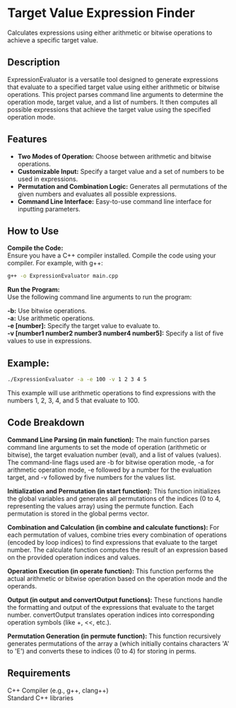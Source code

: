 # Target Value Expression Finder
Calculates expressions using either arithmetic or bitwise operations to achieve a specific target value. 

## Description
ExpressionEvaluator is a versatile tool designed to generate expressions that evaluate to a specified target value using either arithmetic or bitwise operations. This project parses command line arguments to determine the operation mode, target value, and a list of numbers. It then computes all possible expressions that achieve the target value using the specified operation mode.

## Features
- **Two Modes of Operation:** Choose between arithmetic and bitwise operations.
- **Customizable Input:** Specify a target value and a set of numbers to be used in expressions.
- **Permutation and Combination Logic:** Generates all permutations of the given numbers and evaluates all possible expressions.
- **Command Line Interface:** Easy-to-use command line interface for inputting parameters.

## How to Use
**Compile the Code:** \
Ensure you have a C++ compiler installed. Compile the code using your compiler. For example, with g++:
```bash
g++ -o ExpressionEvaluator main.cpp
```
**Run the Program:** \
Use the following command line arguments to run the program:

**-b:** Use bitwise operations. \
**-a:** Use arithmetic operations. \
**-e [number]:** Specify the target value to evaluate to. \
**-v [number1 number2 number3 number4 number5]:** Specify a list of five values to use in expressions. 

## Example:
```bash
./ExpressionEvaluator -a -e 100 -v 1 2 3 4 5
```
This example will use arithmetic operations to find expressions with the numbers 1, 2, 3, 4, and 5 that evaluate to 100.

## Code Breakdown
**Command Line Parsing (in main function):** The main function parses command line arguments to set the mode of operation (arithmetic or bitwise), the target evaluation number (eval), and a list of values (values). The command-line flags used are -b for bitwise operation mode, -a for arithmetic operation mode, -e followed by a number for the evaluation target, and -v followed by five numbers for the values list.

**Initialization and Permutation (in start function):** This function initializes the global variables and generates all permutations of the indices (0 to 4, representing the values array) using the permute function. Each permutation is stored in the global perms vector.

**Combination and Calculation (in combine and calculate functions):** For each permutation of values, combine tries every combination of operations (encoded by loop indices) to find expressions that evaluate to the target number. The calculate function computes the result of an expression based on the provided operation indices and values.

**Operation Execution (in operate function):** This function performs the actual arithmetic or bitwise operation based on the operation mode and the operands.

**Output (in output and convertOutput functions):** These functions handle the formatting and output of the expressions that evaluate to the target number. convertOutput translates operation indices into corresponding operation symbols (like +, <<, etc.).

**Permutation Generation (in permute function):** This function recursively generates permutations of the array a (which initially contains characters 'A' to 'E') and converts these to indices (0 to 4) for storing in perms.

## Requirements
C++ Compiler (e.g., g++, clang++) \
Standard C++ libraries
